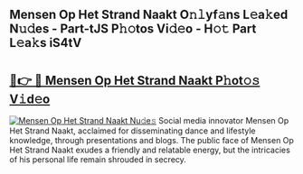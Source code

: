 ## Mensen Op Het Strand Naakt O𝚗𝚕yf𝚊ns L𝚎a𝚔ed N𝚞𝚍es - Part-tJS P𝚑𝚘tos Vi𝚍𝚎o - H𝚘𝚝 Part L𝚎a𝚔s iS4tV

# <h2><a href="http://kfdtkm.oniu.top/?m=Mensen+Op+Het+Strand+Naakt">🔗👉 🔴 Mensen Op Het Strand Naakt P𝚑ot𝚘𝚜 V𝚒d𝚎o</a></h2>

[![Mensen Op Het Strand Naakt Nu𝚍e𝚜](https://i.imgur.com/0qMVB7G.gif)](http://kfdtkm.oniu.top/?m=Mensen+Op+Het+Strand+Naakt)
Social media innovator Mensen Op Het Strand Naakt, acclaimed for disseminating dance and lifestyle knowledge, through presentations and blogs. The public face of Mensen Op Het Strand Naakt exudes a friendly and relatable energy, but the intricacies of his personal life remain shrouded in secrecy.  

